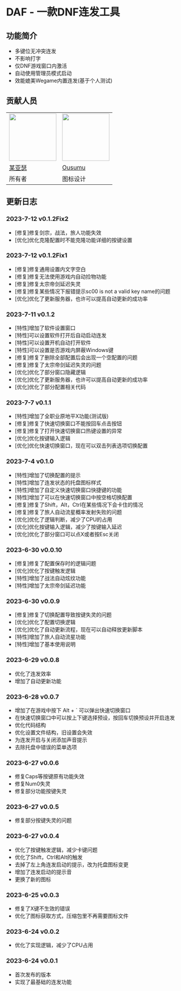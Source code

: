 # DAF - 一款DNF连发工具

## 功能简介
 - 多键位无冲突连发
 - 不影响打字
 - 仅DNF游戏窗口内激活
 - 自动使用管理员模式启动
 - 效能媲美Wegame内置连发(基于个人测试)

## 贡献人员
|                                                                             |                                                                              |
| --------------------------------------------------------------------------- | ---------------------------------------------------------------------------- |
| <img src="https://avatars.githubusercontent.com/u/7844572?v=4" width="128"> | <img src="https://avatars.githubusercontent.com/u/28993260?v=4" width="128"> |
| [某亚瑟](https://github.com/mouyase)                                        | [Ousumu](https://github.com/1208041822)                                      |
| 所有者                                                                      | 图标设计                                                                     |

## 更新日志
### 2023-7-12 v0.1.2Fix2
 - [修复]修复剑宗，战法，旅人功能失效
 - [优化]优化克隆配置时不能克隆功能详细的按键设置

### 2023-7-12 v0.1.2Fix1
 - [修复]修复通用设置内文字空白
 - [修复]修复无法使用游戏内自动捡物功能
 - [修复]修复太宗帝剑延迟失灵
 - [修复]修复某些情况下报错提示sc00 is not a valid key name的问题
 - [优化]优化了更新服务器，也许可以提高自动更新的成功率

### 2023-7-11 v0.1.2
 - [特性]增加了软件设置窗口
 - [特性]可以设置软件打开后自动启动连发
 - [特性]可以设置开机自动打开软件
 - [特性]可以设置是否游戏内屏蔽Windows键
 - [修复]修复了删除全部配置后会出现一个空配置的问题
 - [修复]修复了太宗帝剑延迟失灵的问题
 - [优化]优化了部分窗口隐藏逻辑
 - [优化]优化了更新服务器，也许可以提高自动更新的成功率
 - [优化]优化了部分配置相关代码

### 2023-7-7 v0.1.1
 - [特性]增加了全职业原地平X功能(测试版)
 - [修复]修复了快速切换窗口不能按回车点击按钮
 - [修复]修复了打开快速切换窗口热键设置的异常
 - [优化]优化按键输入逻辑
 - [优化]优化快速切换窗口，现在可以双击列表选项切换配置

### 2023-7-4 v0.1.0
 - [特性]增加了切换配置的提示
 - [特性]增加了连发状态的托盘图标样式
 - [特性]增加了自定义快速切换窗口快捷键的功能
 - [特性]增加了可以在快速切换窗口中按空格切换配置
 - [修复]修复了Shift，Alt，Ctrl在某些情况下会卡住的情况
 - [修复]修复了旅人自动流星概率发射失败的问题
 - [优化]优化了逻辑判断，减少了CPU的占用
 - [优化]优化按键输入逻辑，减少了按键输入延迟
 - [优化]优化了部分窗口可以点X或者按Esc关闭

### 2023-6-30 v0.0.10
 - [修复]修复了配置保存时的逻辑问题
 - [优化]优化了按键触发逻辑
 - [特性]增加了战法自动炫纹功能
 - [特性]增加了太宗帝剑延迟功能

### 2023-6-30 v0.0.9
 - [修复]修复了切换配置导致按键失灵的问题
 - [优化]优化了配置切换逻辑
 - [优化]优化了自动更新流程，现在可以自动释放更新脚本
 - [特性]增加了旅人自动流星功能
 - [特性]增加了基本使用说明

### 2023-6-29 v0.0.8
 - 优化了连发效率
 - 增加了自动更新功能

### 2023-6-28 v0.0.7
 - 增加了在游戏中按下 Alt + ` 可以弹出快速切换窗口
 - 在快速切换窗口中可以按上下键选择预设，按回车切换预设并开启连发
 - 优化代码结构
 - 优化设置文件结构，旧设置会失效
 - 为连发开启与关闭添加声音提示
 - 去除托盘中错误的菜单选项

### 2023-6-27 v0.0.6
 - 修复Caps等按键原有功能失效
 - 修复Num0失灵
 - 修复部分功能按键失灵

### 2023-6-27 v0.0.5
 - 修复部分按键失灵的问题

### 2023-6-27 v0.0.4
 - 优化了按键触发逻辑，减少卡键问题
 - 优化了Shift，Ctrl和Alt的触发
 - 去掉了左上角连发启动的提示，改为托盘图标变更
 - 增加了连发启动的提示音
 - 更换了新的图标

### 2023-6-25 v0.0.3
 - 修复了X键不生效的错误
 - 优化了图标获取方式，压缩包里不再需要图标文件

### 2023-6-24 v0.0.2
 - 优化了实现逻辑，减少了CPU占用

### 2023-6-24 v0.0.1
 - 首次发布的版本
 - 实现了最基础的连发功能

